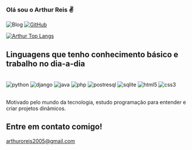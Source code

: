 ### Olá sou o Arthur Reis ✌️

![Blog](https://img.shields.io/badge/Windows-0078D6?style=for-the-badge&logo=windows&logoColor=white)
[![GitHub](https://img.shields.io/badge/GitHub-100000?style=for-the-badge&logo=github&logoColor=blue)](https://github.com/ArthurOReis)

[![Arthur Top Langs](https://github-readme-stats.vercel.app/api/top-langs/?username=ArthurOReis&layout=compact)](https://github.com/anuraghazra/github-readme-stats)

## Linguagens que tenho conhecimento básico e trabalho no dia-a-dia

<div style="display: inline_block"><br/>
    <img align="center" alt="python" src="https://img.shields.io/badge/Python-14354C?style=for-the-badge&logo=python&logoColor=white"/>
    <img align="center" alt="django" src="https://img.shields.io/badge/Django-092E20?style=for-the-badge&logo=django&logoColor=white"/>
    <img align="center" alt="java" src="https://img.shields.io/badge/Java-ED8B00?style=for-the-badge&logo=java&logoColor=white"/>
    <img align="center" alt="php" src="https://img.shields.io/badge/PHP-777BB4?style=for-the-badge&logo=php&logoColor=white"/>
    <img align="center" alt="postresql" src="https://img.shields.io/badge/PostgreSQL-316192?style=for-the-badge&logo=postgresql&logoColor=white"/>
    <img align="center" alt="sqlite" src=https://img.shields.io/badge/SQLite-07405E?style=for-the-badge&logo=sqlite&logoColor=white/>
    <img align="center" alt="html5" src="https://img.shields.io/badge/HTML-239120?style=for-the-badge&logo=html5&logoColor=white"/>
    <img align="center" alt="css3" src="https://img.shields.io/badge/CSS-239120?&style=for-the-badge&logo=css3&logoColor=white"/>
</div><br/>

Motivado pelo mundo da tecnologia, estudo programação para entender e criar projetos dinâmicos.

## Entre em contato comigo!

[arthuroreis2005@gmail.com](mailto:arthuroreis2005@gmail.com?subject=%3CAssunto%3E&body=Ol%C3%A1!)
